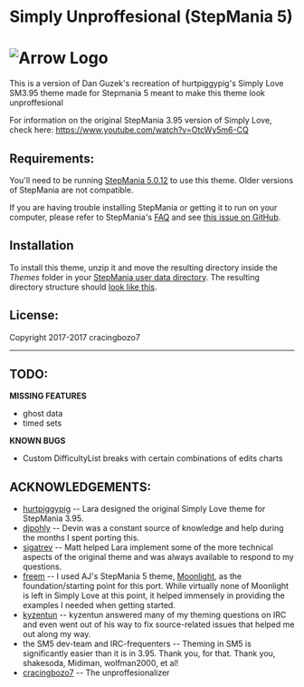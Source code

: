 Simply Unproffesional (StepMania 5)
======================

![Arrow Logo](http://i.imgur.com/wGbmFD3.png)
======================

This is a version of Dan Guzek's recreation of hurtpiggypig's Simply Love SM3.95 theme made for Stepmania 5 meant to make this theme look unproffesional

For information on the original StepMania 3.95 version of Simply Love, check here:
https://www.youtube.com/watch?v=OtcWy5m6-CQ



Requirements:
-------------
You'll need to be running [StepMania 5.0.12](https://github.com/stepmania/stepmania/releases/tag/v5.0.12) to use this theme.  Older versions of StepMania are not compatible.

If you are having trouble installing StepMania or getting it to run on your computer, please refer to StepMania's [FAQ](http://www.stepmania.com/faq/) and see [this issue on GitHub](https://github.com/stepmania/stepmania-site/issues/64).

Installation
--------------
To install this theme, unzip it and move the resulting directory inside the *Themes* folder in your [StepMania user data directory](https://github.com/stepmania/stepmania/wiki/User-Data-Locations).  The resulting directory structure should [look like this](http://www.personal.psu.edu/djg270/sites/sm5/?open=11-4).

License:
--------
Copyright 2017-2017 cracingbozo7

<hr>

TODO:
-----

**MISSING FEATURES**

* ghost data
* timed sets

**KNOWN BUGS**

* Custom DifficultyList breaks with certain combinations of edits charts


ACKNOWLEDGEMENTS:
----------------

* [hurtpiggypig](http://www.shirtpiggypig.com/) -- Lara designed the original Simply Love theme for StepMania 3.95.
* [djpohly](https://github.com/djpohly) -- Devin was a constant source of knowledge and help during the months I spent porting this.
* [sigatrev](https://github.com/sigatrev) -- Matt helped Lara implement some of the more technical aspects of the original theme and was always available to respond to my questions.
* [freem](https://github.com/freem) -- I used AJ's StepMania 5 theme, [Moonlight](http://ssc.ajworld.net/?p=moonlight), as the foundation/starting point for this port.  While virtually none of Moonlight is left in Simply Love at this point, it helped immensely in providing the examples I needed when getting started.
* [kyzentun](https://github.com/kyzentun) -- kyzentun answered many of my theming questions on IRC and even went out of his way to fix source-related issues that helped me out along my way.
* the SM5 dev-team and IRC-frequenters -- Theming in SM5 is significantly easier than it is in 3.95.  Thank you, for that.  Thank you, shakesoda, Midiman, wolfman2000, et al!
* [cracingbozo7](https://github.com/cracingbozo7) -- The unproffesionalizer

